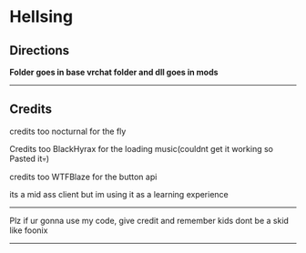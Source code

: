 # Hellsing
Directions
-------------------------------------------------

**Folder goes in base vrchat folder and dll goes in mods**

-------------------------------------------------


Credits
-------------------------------------------------

credits too nocturnal for the fly

Credits too BlackHyrax for the loading music(couldnt get it working so Pasted it💀)

credits too WTFBlaze for the button api

its a mid ass client but im using it as a learning experience

--------------------------------------------------

Plz if ur gonna use my code, give credit
and remember kids dont be a skid like foonix

--------------------------------------------------
